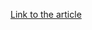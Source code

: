 [Link to the article](https://www.welivesecurity.com/en/cybersecurity/aspiring-digital-defender-explore-cybersecurity-internships-scholarships-apprenticeships/)
